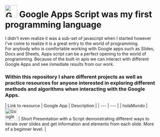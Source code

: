 # <img src="https://upload.wikimedia.org/wikipedia/commons/thumb/2/2f/Google_Apps_Script.svg/768px-Google_Apps_Script.svg.png" alt="Google Apps Script" width="40" height="40"/> Google Apps Script was my first programming language #

I didn't even realize it was a sub-set of javascript when I started however I've come to realize it is a great entry to the world of programming. <br >
For anybody who is comfortable working with Google apps such as Slides, Docs and Sheets, Apps script can be a perfect opening to the world of programming. Because of the built-in apis we can interact with different Google Apps and see inmediate results from our work. <br />
### Within this repository I share different projects as well as practice resources for anyone interested in exploring different methods and algorithms when interacting with the Google Apps. ###

| Link to resource | Google App | Description |
| --- | --- |
| holaMundo | <img src="https://upload.wikimedia.org/wikipedia/commons/thumb/1/1e/Google_Slides_logo_%282014-2020%29.svg/1489px-Google_Slides_logo_%282014-2020%29.svg.png" alt="Google Apps Script" width="40" height="40"/> | Short Presentation with a Script demonstrating different ways to iterate over slides and get information and elements from each slide. More of a beginner level. |

